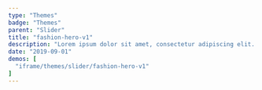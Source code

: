 ```yaml
---
type: "Themes"
badge: "Themes"
parent: "Slider"
title: "fashion-hero-v1"
description: "Lorem ipsum dolor sit amet, consectetur adipiscing elit. Nunc tempus laoreet leo sit amet iaculis."
date: "2019-09-01"
demos: [
  "iframe/themes/slider/fashion-hero-v1"
]
---
```

